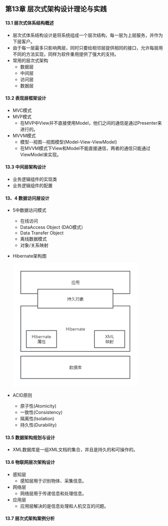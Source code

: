 ## 第13章 层次式架构设计理论与实践
#### 13.1 层次式体系结构概述
- 层次式体系结构设计是将系统组成一个层次结构，每一层为上层服务，并作为下层客户。
- 由于每一层最多只影响两层，同时只要给相邻层提供相同的接口，允许每层用不同的方法实现，同样为软件重用提供了强大的支持。
- 常用的层次式架构
	- 数据层
	- 中间层
	- 访问层
	- 数据层
#### 13.2 表现层框架设计
- MVC模式
- MVP模式
	- 在MVP中View并不直接使用Model，他们之间的通信是通过Presenter来进行的。
- MVVM模式
	- 模型--视图--视图模型(Model-View-ViewModel)
	- 在MVVM模式下View和Model不能直接通信，两者的通信只能通过ViewModel来实现。
#### 13.3 中间层架构设计
- 业务逻辑组件的实现类
- 业务逻辑组件的配置
#### 13、4 数据访问层设计
- 5中数据访问模式
	- 在线访问
	- DataAccess Object (DAO模式）
	- Data Transfer Object
	- 离线数据模式
	- 对象/关系映射
- Hibernate架构图
	
	![Hibernate](Hibernate.png)
-  ACID原则
	-  原子性(Atomicity)
	-  一致性(Consistency)
	-  隔离性(Isolation)
	-  持久性(Durability)
#### 13.5 数据架构规划与设计
- XML数据库是一组XML文档的集合，并且是持久的和可操作的。
#### 13.6 物联网层次架构设计
- 感知层
	- 感知层用于识别物体、采集信息。
- 网络层
	- 网络层用于传递信息和处理信息。
- 应用层
	- 应用层解决的是信息处理和人机交互的问题。
#### 13.7 层次式架构案例分析